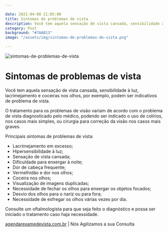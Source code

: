 ```yaml
---

date: 2021-04-08 21:05:00
title: Sintomas de problemas de vista
description: Você tem aquela sensação de vista cansada, sensibilidade à luz, isso pode ser indicativos de problema de vista.
category: Post
background: "#7AAB13"
image: "/assets/img/sintomas-de-problemas-de-vista.png"

---
```


![sintomas-de-problemas-de-vista](/assets/img/sintomas-de-problemas-de-vista.png)

# Sintomas de problemas de vista

Você tem aquela sensação de vista cansada, sensibilidade à luz, lacrimejamento e coceiras nos olhos, por exemplo, podem ser indicativos de problema de vista.

O tratamento para os problemas de visão variam de acordo com o problema de vista diagnosticado pelo médico, podendo ser indicado o uso de colírios, nos casos mais simples, ou cirurgia para correção da visão nos casos mais graves.

Principais sintomas de problemas de vista:

- Lacrimejamento em excesso;
- Hipersensibilidade à luz;
- Sensação de vista cansada;
- Dificuldade para enxergar à noite;
- Dor de cabeça frequente;
- Vermelhidão e dor nos olhos;
- Coceira nos olhos;
- Visualização de imagens duplicadas;
- Necessidade de fechar os olhos para enxergar os objetos focados;
- Desvio dos olhos para o nariz ou para fora;
- Necessidade de esfregar os olhos várias vezes por dia.

Consulte um oftalmologista para que seja feito o diagnóstico e possa ser iniciado o tratamento caso haja necessidade.

[agendarexamedevista.com.br](https://www.agendarexamedevista.com.br) | Nós Agilizamos a sua Consulta

